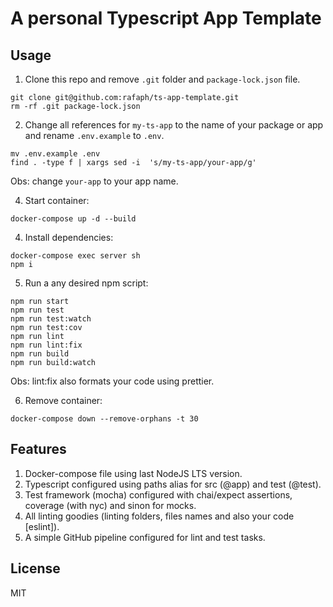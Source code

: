 # A personal Typescript App Template

## Usage

1) Clone this repo and remove `.git` folder and `package-lock.json` file.

```
git clone git@github.com:rafaph/ts-app-template.git
rm -rf .git package-lock.json
```

2) Change all references for `my-ts-app` to the name of your package or app and rename `.env.example` to `.env`.

```
mv .env.example .env
find . -type f | xargs sed -i  's/my-ts-app/your-app/g'
```

Obs: change `your-app` to your app name.

4) Start container:

```
docker-compose up -d --build
```

4) Install dependencies:

```
docker-compose exec server sh
npm i
```

5) Run a any desired npm script:

```
npm run start
npm run test
npm run test:watch
npm run test:cov
npm run lint
npm run lint:fix
npm run build
npm run build:watch
```

Obs: lint:fix also formats your code using prettier.

6) Remove container:

```
docker-compose down --remove-orphans -t 30
```

## Features

1) Docker-compose file using last NodeJS LTS version.
2) Typescript configured using paths alias for src (@app) and test (@test).
3) Test framework (mocha) configured with chai/expect assertions, coverage (with nyc) and sinon for mocks.
4) All linting goodies (linting folders, files names and also your code [eslint]).
5) A simple GitHub pipeline configured for lint and test tasks.

## License

MIT
